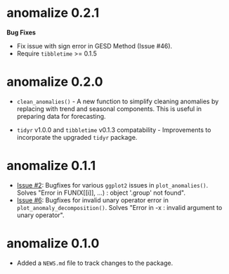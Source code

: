 # anomalize 0.2.1

__Bug Fixes__

* Fix issue with sign error in GESD Method (Issue #46).
* Require `tibbletime` >= 0.1.5 

# anomalize 0.2.0

* `clean_anomalies()` - A new function to simplify cleaning anomalies by replacing with trend and seasonal components. This is useful in preparing data for forecasting. 

* `tidyr` v1.0.0 and `tibbletime` v0.1.3 compatability - Improvements to incorporate the upgraded `tidyr` package. 

# anomalize 0.1.1

* [Issue #2](https://github.com/business-science/anomalize/issues/2): Bugfixes for various `ggplot2` issues in `plot_anomalies()`. Solves "Error in FUN(X[[i]], ...) : object '.group' not found".
* [Issue #6](https://github.com/business-science/anomalize/issues/6): Bugfixes for invalid unary operator error in `plot_anomaly_decomposition()`. Solves "Error in -x : invalid argument to unary operator".


# anomalize 0.1.0

* Added a `NEWS.md` file to track changes to the package.
